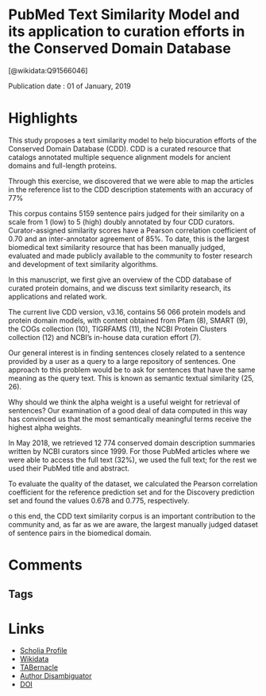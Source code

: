 
PubMed Text Similarity Model and its application to curation efforts in the Conserved Domain Database
=====================================================================================================
  
  [@wikidata:Q91566046]  
  
Publication date : 01 of January, 2019  

# Highlights

This study proposes a text similarity model to help biocuration efforts of the Conserved Domain Database (CDD). CDD is a curated resource that catalogs annotated multiple sequence alignment models for ancient domains and full-length proteins.

Through this exercise, we discovered that we were able to map the articles in the reference list to the CDD description statements with an accuracy of 77%

This corpus contains 5159 sentence pairs judged for their similarity on a scale from 1 (low) to 5 (high) doubly annotated by four CDD curators. Curator-assigned similarity scores have a Pearson correlation coefficient of 0.70 and an inter-annotator agreement of 85%. To date, this is the largest biomedical text similarity resource that has been manually judged, evaluated and made publicly available to the community to foster research and development of text similarity algorithms.

In this manuscript, we first give an overview of the CDD database of curated protein domains, and we discuss text similarity research, its applications and related work.


The current live CDD version, v3.16, contains 56 066 protein models and protein domain models, with content obtained from Pfam (8), SMART (9), the COGs collection (10), TIGRFAMS (11), the NCBI Protein Clusters collection (12) and NCBI’s in-house data curation effort (7).

Our general interest is in finding sentences closely related to a sentence provided by a user as a query to a large repository of sentences. One approach to this problem would be to ask for sentences that have the same meaning as the query text. This is known as semantic textual similarity (25, 26). 


Why should we think the alpha weight is a useful weight for retrieval of sentences? Our examination of a good deal of data computed in this way has convinced us that the most semantically meaningful terms receive the highest alpha weights.

In May 2018, we retrieved 12 774 conserved domain description summaries written by NCBI curators since 1999. 
For those PubMed articles where we were able to access the full text (32%), we used the full text; for the rest we used their PubMed title and abstract.

To evaluate the quality of the dataset, we calculated the Pearson correlation coefficient for the reference prediction set and for the Discovery prediction set and found the values 0.678 and 0.775, respectively.

o this end, the CDD text similarity corpus is an important contribution to the community and, as far as we are aware, the largest manually judged dataset of sentence pairs in the biomedical domain.
# Comments

## Tags

# Links
  
 * [Scholia Profile](https://scholia.toolforge.org/work/Q91566046)  
 * [Wikidata](https://www.wikidata.org/wiki/Q91566046)  
 * [TABernacle](https://tabernacle.toolforge.org/?#/tab/manual/Q91566046/P921%3BP4510)  
 * [Author Disambiguator](https://author-disambiguator.toolforge.org/work_item_oauth.php?id=Q91566046&batch_id=&match=1&author_list_id=&doit=Get+author+links+for+work)  
 * [DOI](https://doi.org/10.1093/DATABASE/BAZ064)  

